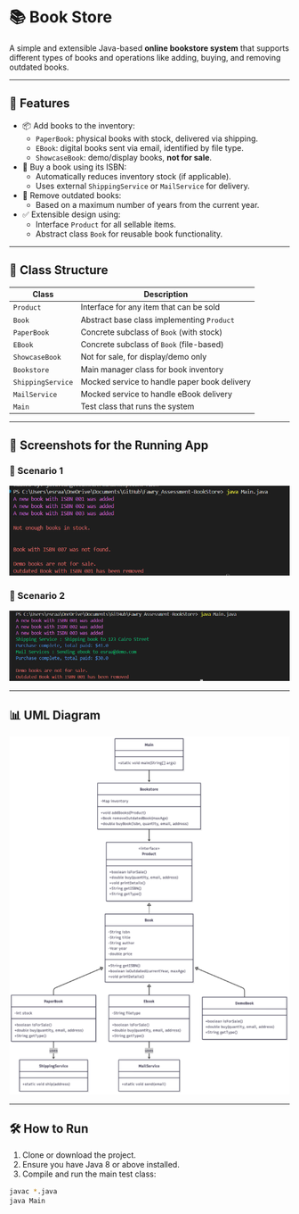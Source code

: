 # 📚  Book Store

A simple and extensible Java-based **online bookstore system** that supports different types of books and operations like adding, buying, and removing outdated books.


---

## 🚀 Features

- 📦 Add books to the inventory:
  - `PaperBook`: physical books with stock, delivered via shipping.
  - `EBook`: digital books sent via email, identified by file type.
  - `ShowcaseBook`: demo/display books, **not for sale**.
- 🛒 Buy a book using its ISBN:
  - Automatically reduces inventory stock (if applicable).
  - Uses external `ShippingService` or `MailService` for delivery.
- 🧹 Remove outdated books:
  - Based on a maximum number of years from the current year.
- ✅ Extensible design using:
  - Interface `Product` for all sellable items.
  - Abstract class `Book` for reusable book functionality.

---

## 🧱 Class Structure

| Class                  | Description                                  |
|------------------------|----------------------------------------------|
| `Product`              | Interface for any item that can be sold      |
| `Book`                | Abstract base class implementing `Product`    |
| `PaperBook`            | Concrete subclass of `Book` (with stock)     |
| `EBook`                | Concrete subclass of `Book` (file-based)     |
| `ShowcaseBook`         | Not for sale, for display/demo only          |
| `Bookstore`     | Main manager class for book inventory        |
| `ShippingService`      | Mocked service to handle paper book delivery |
| `MailService`          | Mocked service to handle eBook delivery      |
| `Main` | Test class that runs the system           |

---

## 📸 Screenshots for the Running App

### 📖 Scenario 1
![Scenario 1](./TestCases/scenario1.jpg)


### 📖 Scenario 2
![Scenario 2](./TestCases/scenario2.jpg)

---
## 📊 UML Diagram

![UML ](./Data/Uml.png)


---

## 🛠 How to Run

1. Clone or download the project.
2. Ensure you have Java 8 or above installed.
3. Compile and run the main test class:

```bash
javac *.java
java Main



